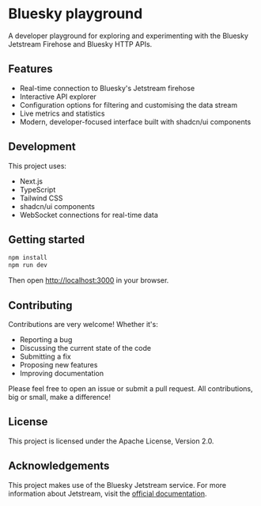# Bluesky playground

A developer playground for exploring and experimenting with the Bluesky Jetstream Firehose and Bluesky HTTP APIs.

## Features

- Real-time connection to Bluesky's Jetstream firehose
- Interactive API explorer
- Configuration options for filtering and customising the data stream
- Live metrics and statistics
- Modern, developer-focused interface built with shadcn/ui components

## Development

This project uses:

- Next.js
- TypeScript
- Tailwind CSS
- shadcn/ui components
- WebSocket connections for real-time data

## Getting started

```bash
npm install
npm run dev
```

Then open [http://localhost:3000](http://localhost:3000) in your browser.

## Contributing

Contributions are very welcome! Whether it's:

- Reporting a bug
- Discussing the current state of the code
- Submitting a fix
- Proposing new features
- Improving documentation

Please feel free to open an issue or submit a pull request. All contributions, big or small, make a difference!

## License

This project is licensed under the Apache License, Version 2.0.

## Acknowledgements

This project makes use of the Bluesky Jetstream service. For more information about Jetstream, visit the [official documentation](https://github.com/bluesky-social/jetstream).
